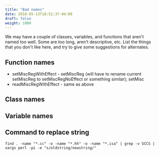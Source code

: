 ```yaml
---
title: "Bad names"
date: 2018-05-13T18:51:37-04:00
draft: false
weight: 1000
---
```



We may have a couple of classes, variables, and functions that aren't
named too well. Some are too long, aren't descriptive, etc. List the
things that you don't like here, and try to give some suggestions for
alternates.

## Function names

  - setMiscRegWithEffect - setMiscReg (will have to rename current
    setMiscReg to setMiscRegNoEffect or something similar); setMisc
  - readMiscRegWithEffect - same as above

## Class names

## Variable names

## Command to replace string

`find . -name "*.cc" -o -name "*.hh" -o -name "*.isa" | grep -v SCCS |
xargs perl -pi -e "s/oldstring/newstring/"`
